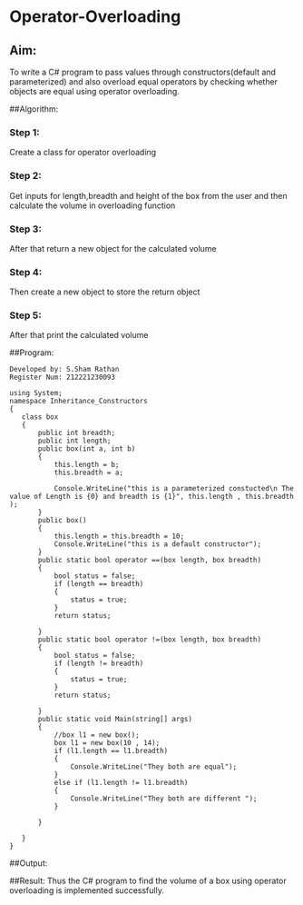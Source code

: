 # Operator-Overloading

## Aim:
 To write a C# program to pass values through constructors(default and parameterized) and also overload equal operators by checking whether objects are equal using operator overloading. 
 
 ##Algorithm:
 ### Step 1:
Create a class for operator overloading
### Step 2:
Get inputs for length,breadth and height of the box from the user and then calculate the volume in overloading function
### Step 3:
After that return a new object for the calculated volume
### Step 4:
Then create a new object to store the return object
### Step 5:
After that print the calculated volume

##Program:
```
Developed by: S.Sham Rathan
Register Num: 212221230093

using System;
namespace Inheritance_Constructors
{
   class box
   {
       public int breadth;
       public int length;
       public box(int a, int b)
       {
           this.length = b;
           this.breadth = a;

           Console.WriteLine("this is a parameterized constucted\n The value of Length is {0} and breadth is {1}", this.length , this.breadth );
       }
       public box()
       {
           this.length = this.breadth = 10;
           Console.WriteLine("this is a default constructor");
       }
       public static bool operator ==(box length, box breadth)
       {
           bool status = false;
           if (length == breadth)
           {
               status = true;
           }
           return status;

       }
       public static bool operator !=(box length, box breadth)
       {
           bool status = false;
           if (length != breadth)
           {
               status = true;
           }
           return status;

       }
       public static void Main(string[] args)
       {
           //box l1 = new box();
           box l1 = new box(10 , 14);
           if (l1.length == l1.breadth)
           {
               Console.WriteLine("They both are equal");
           }
           else if (l1.length != l1.breadth)
           {
               Console.WriteLine("They both are different ");
           }

       }

   }
}

```
 
##Output:

 
 
##Result:
Thus the C# program to find the volume of a box using operator overloading is implemented successfully.
